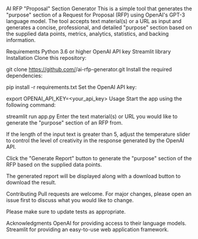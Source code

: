 AI RFP "Proposal" Section Generator
This is a simple tool that generates the "purpose" section of a Request for Proposal (RFP) using OpenAI's GPT-3 language model. The tool accepts text material(s) or a URL as input and generates a concise, professional, and detailed "purpose" section based on the supplied data points, metrics, analytics, statistics, and backing information.

Requirements
Python 3.6 or higher
OpenAI API key
Streamlit library
Installation
Clone this repository:

git clone https://github.com/<USERNAME>/ai-rfp-generator.git
Install the required dependencies:

pip install -r requirements.txt
Set the OpenAI API key:

export OPENAI_API_KEY=<your_api_key>
Usage
Start the app using the following command:

streamlit run app.py
Enter the text material(s) or URL you would like to generate the "purpose" section of an RFP from.

If the length of the input text is greater than 5, adjust the temperature slider to control the level of creativity in the response generated by the OpenAI API.

Click the "Generate Report" button to generate the "purpose" section of the RFP based on the supplied data points.

The generated report will be displayed along with a download button to download the result.

Contributing
Pull requests are welcome. For major changes, please open an issue first to discuss what you would like to change.

Please make sure to update tests as appropriate.

Acknowledgments
OpenAI for providing access to their language models.
Streamlit for providing an easy-to-use web application framework.
